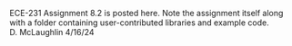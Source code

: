 ECE-231 Assignment 8.2 is posted here.  Note the assignment itself along with a folder containing user-contributed libraries and example code.  
D. McLaughlin 4/16/24
